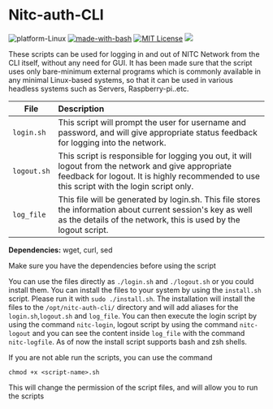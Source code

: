 # Nitc-auth-CLI


![platform-Linux](https://img.shields.io/badge/Platform-Linux-orange.svg) [![made-with-bash](https://img.shields.io/badge/Made%20with-Bash-1f425f.svg)](https://www.gnu.org/software/bash/) 
[![MIT License](https://img.shields.io/github/license/AmarNathH/nitc-auth-cli.svg?label=License)](http://perso.crans.org/besson/LICENSE.html) ![](https://travis-ci.com/AmarNathH/nitc-auth-cli.svg?branch=master)

These scripts can be used for logging in and out of NITC Network from the CLI itself, without any need for GUI. It has been made sure that the script uses only bare-minimum external programs which is commonly available in any minimal Linux-based systems, so that it can be used in various headless systems such as Servers, Raspberry-pi..etc.

| File | Description |
|------|:------|
| `login.sh` | This script will prompt the user for username and password, and will give appropriate status feedback for logging into the network. |
| `logout.sh` | This script is responsible for logging you out, it will logout from the network and give appropriate feedback for logout. It is highly recommended to use this script with the login script only. |
| `log_file` | This file will be generated by login.sh. This file stores the information about current session's key as well as the details of the network, this is used by the logout script.|

**Dependencies:** wget, curl, sed

Make sure you have the dependencies before using the script

You can use the files directly as `./login.sh` and `./logout.sh` or you could install them. You can install the files to your system by using the `install.sh` script. Please run it with `sudo ./install.sh`. The installation will install the files to the `/opt/nitc-auth-cli/` directory and will add aliases for the `login.sh`,`logout.sh` and `log_file`. You can then execute the login script by using the command `nitc-login`, logout script by using the command `nitc-logout` and you can see the content inside `log_file` with the command `nitc-logfile`. As of now the install script supports bash and zsh shells.

 If you are not able run the scripts, you can use the command
 
`chmod +x <script-name>.sh`

This will change the permission of the script files, and will allow you to run the scripts

